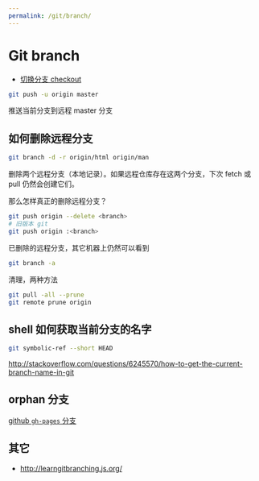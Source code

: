 ```yaml
---
permalink: /git/branch/
---
```


# Git branch

- [切换分支 checkout](checkout.md)

```sh
git push -u origin master
```

推送当前分支到远程 master 分支


## 如何删除远程分支

```sh
git branch -d -r origin/html origin/man
```

删除两个远程分支（本地记录）。如果远程仓库存在这两个分支，下次 fetch 或 pull 仍然会创建它们。

那么怎样真正的删除远程分支？

```sh
git push origin --delete <branch>
# 旧版本 git
git push origin :<branch>
```

已删除的远程分支，其它机器上仍然可以看到

```sh
git branch -a
```

清理，两种方法

```sh
git pull -all --prune
git remote prune origin
```

## shell 如何获取当前分支的名字

```sh
git symbolic-ref --short HEAD
```

<http://stackoverflow.com/questions/6245570/how-to-get-the-current-branch-name-in-git>

## orphan 分支

[github `gh-pages` 分支](https://help.github.com/articles/creating-project-pages-using-the-command-line/)

## 其它

- <http://learngitbranching.js.org/>

